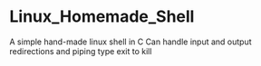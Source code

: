 # Linux_Homemade_Shell
A simple hand-made linux shell in C
Can handle input and output redirections and piping
type exit to kill
